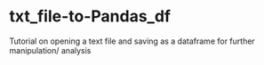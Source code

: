 # txt_file-to-Pandas_df
Tutorial on opening a text file and saving as a dataframe for further manipulation/ analysis

